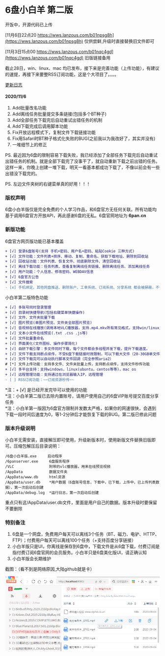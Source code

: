 # 6盘小白羊 第二版

开饭中，开源代码已上传  

[11月6日22点20 https://wws.lanzous.com/b01npsg8h](https://wws.lanzous.com/b01npsg8h)  仅供尝鲜,升级时直接替换旧文件即可  

[11月3日15点00 https://wws.lanzous.com/b01nqc4gd](https://wws.lanzous.com/b01nqc4gd)  旧版链接备用  

截止28日，win、linux、mac 均已发布，接下来是完善功能（上传功能），有建议的速提，再接下来要整RSS订阅功能，这是个大项目了。。。。  

[更新日志](ChangeLog.txt)  
#### 2020/11/6
1. Add批量改名功能
2. Add离线任务批量提交多条链接(包括多个BT种子)
3. Add全部任务下载完后自动重试出错任务的机制
4. Add下载完成后调用脚本功能
5. Fix开放远程模式下，复制文件下载链接功能
6. Fix用Safari时BT种子格式化失败的BUG(之前我以为我改好了，其实并没有)
7. 一堆细节上的修正  
  
PS. 最近因为6盘的限制容易下载失败，我已经添加了全部任务下载完后自动重试出错任务的机制。就是全部下载完了没事干了，就自动重新下载之前出错的任务。这样一来，你晚上创建一堆下载，明天一看基本都成功下载了，不像以前会有一些出错没下载完的。  

PS. 左边文件夹树的右键菜单真的好用！！！


### 版权声明

6盘小白羊版仅是完全免费的个人学习作品，和6盘官方无任何关联。所有功能均基于调用6盘官方开放API，再此感谢6盘的无私。6盘官网地址为  **6pan.cn** 


### 新版功能

6盘官方网页版功能已基本覆盖

``` diff
+ [√] 登录6盘账号(支持 手机+密码、用户名+密码、粘贴Cookie 三种方式)
+ [√] 文件功能：文件列表+排序、移动、复制、重命名、获取下载地址、删除到回收站
+ [√] 回收站功能：文件列表、恢复文件、彻底删除文件、清空回收站
+ [√] 离线下载功能：任务列表、查看复制离线任务链接、删除离线任务、添加离线任务
+ [√] 用户功能：个人信息、修改密码、WEBDAV信息
+ [√] 6盘官方公告
+ [√] 文件搜索
- [x] 手机绑定、其他网盘推送、删除账户、工单系统、订阅系统、分享系统 都会被屏蔽，不计划实现这些功能
```

小白羊第二版特色功能

``` diff
+ [√] 多账号同时登录管理
+ [√] 目录树快捷导航(包括右键菜单快捷操作)
+ [√] 文件、文件夹批量下载
+ [√] 图片预览(单图片预览、文件夹全部图片预览)
+ [√] 音视频在线播放(调用本地VLC播放器，支持.mp4.mkv所有常见格式，支持win/linux/mac os，支持用其他播放器替代)
+ [√] 文本小文件在线预览(.txt .css .js等)
+ [√] 文件批量重命名
+ [√] 界面美化(文件图标、操作步骤简化)
+ [√] 自研下载引擎：多文件同时下载，每个文件都会多线程并发下载，提升下载速度。
+ [√] 文件下载支持断点续传，不受6盘下载链接时效限制，可以下载大文件（20-30GB单文件）
+ [√] 文件下载完可以自动执行脚本文件回调（完全参照aria2）
# [*] 文件上传功能：支持多文件、文件夹批量上传，支持断点续传，支持文件秒传功能
+ [√] 多平台支持：支持windows，linux(ubuntu，centos等等)，mac os
+ [√] 远程管理功能：支持通过在浏览器输入IP，远程管理
- [ ] RSS订阅功能：~~订阅资源秒传~~
```
*注：+ [√] 是已经开发完毕可以使用的功能  
*注：小白羊第二版已去除内置账号，请用户使用自己的6盘VIP账号提交百度分享任务  
*注：小白羊第一版因为6盘官方限制并发数太严格，如果你的网速很快，会遇到下载一段时间后速度为0，等1-2分钟后才能恢复下载的BUG。第二版已修此问题  


### 版本升级说明

小白羊无需安装，直接解压即可使用，升级新版本时，使用新版文件替换旧版即可。压缩包解压后目录说明：  
```
/6盘小白羊版.exe     启动程序  
/6panserver.exe     6盘服务程序  
/VLC                附带的vlc播放器，用来在线预览视频  
/AppData            数据文件夹  
/AppData/www.db     html资源  
/AppData/user.db    *用户数据（6盘账号信息，下载中，已下载，上传中，已上传列表数据），第一次启动后创建  
/AppData/debug.log  *运行日志，第一次启动后创建  
```
重点只有这/AppData/user.db文件，里面是用户自己的数据。版本升级时要保留不要删除  


### 特别备注

1. 6盘是一个网盘，免费用户每天可以离线3个任务（BT、磁力、电驴、HTTP、FTP）；付费用户每天可以离线100个任务（+支持百度分享链接）
2. 小白羊版只是UI，你离线是保存到6盘中，下载文件是从6盘下载，付费订阅是指付费订阅6盘官网的会员服务。小白羊只是6盘美化版UI，请正确认知
3. 小白羊版会长期维护

截图：（看不到是网络原因,大陆github就是卡）  
  
![demo1015](demo1015.png)
